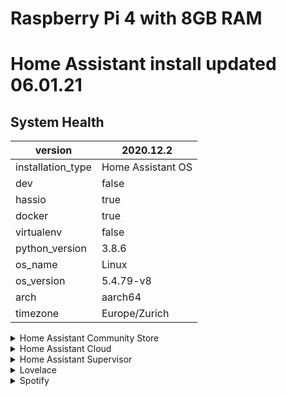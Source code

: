 # Raspberry Pi 4 with 8GB RAM

# Home Assistant install updated 06.01.21


## System Health

version | 2020.12.2
-- | --
installation_type | Home Assistant OS
dev | false
hassio | true
docker | true
virtualenv | false
python_version | 3.8.6
os_name | Linux
os_version | 5.4.79-v8
arch | aarch64
timezone | Europe/Zurich

<details><summary>Home Assistant Community Store</summary>

GitHub API | ok
-- | --
Github API Calls Remaining | 4960
Installed Version | 1.9.0
Stage | running
Available Repositories | 711
Installed Repositories | 20

</details>

<details><summary>Home Assistant Cloud</summary>

logged_in | false
-- | --
can_reach_cert_server | ok
can_reach_cloud_auth | ok
can_reach_cloud | ok

</details>

<details><summary>Home Assistant Supervisor</summary>

host_os | Home Assistant OS 5.9
-- | --
update_channel | stable
supervisor_version | 2020.12.7
docker_version | 19.03.13
disk_total | 57.8 GB
disk_used | 16.9 GB
healthy | true
supported | true
board | rpi4-64
supervisor_api | ok
version_api | ok
installed_addons | Home Assistant Google Drive Backup (0.103.0), Check Home Assistant configuration (3.6.0), Duck DNS (1.12.4), Let's Encrypt (4.11.0), Samba share (9.3.0), AirCast (2.4.1), SSH & Web Terminal (7.8.0), Spotify Connect (0.8.2), Visual Studio Code (2.9.1), CEC Scanner (2.4), Node-RED (7.2.11), Grafana (5.3.6), InfluxDB (3.7.9), deCONZ (6.6.1), Glances (0.9.1)

</details>

<details><summary>Lovelace</summary>

dashboards | 3
-- | --
mode | auto-gen
resources | 6

</details>

<details><summary>Spotify</summary>

api_endpoint_reachable | ok
-- | --

</details>